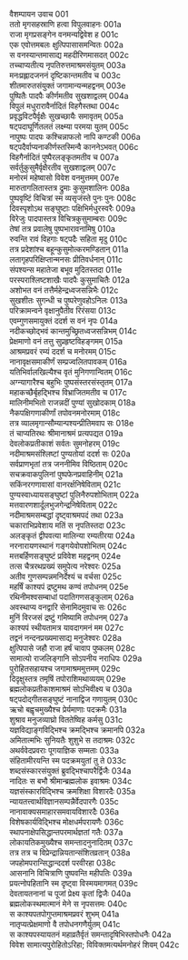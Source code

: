 वैशम्पायन उवाच	001  
ततो मृगसहस्राणि हत्वा विपुलवाहनः	001a  
राजा मृगप्रसङ्गेन वनमन्यद्विवेश ह	001c  
एक एवोत्तमबलः क्षुत्पिपासासमन्वितः	002a  
स वनस्यान्तमासाद्य महदीरिणमासदत्	002c  
तच्चाप्यतीत्य नृपतिरुत्तमाश्रमसंयुतम्	003a  
मनःप्रह्लादजननं दृष्टिकान्तमतीव च	003c  
शीतमारुतसंयुक्तं जगामान्यन्महद्वनम्	003e  
पुष्पितैः पादपैः कीर्णमतीव सुखशाद्वलम्	004a  
विपुलं मधुरारावैर्नादितं विहगैस्तथा	004c  
प्रवृद्धविटपैर्वृक्षैः सुखच्छायैः समावृतम्	005a  
षट्पदाघूर्णितलतं लक्ष्म्या परमया युतम्	005c  
नापुष्पः पादपः कश्चिन्नाफलो नापि कण्टकी	006a  
षट्पदैर्वाप्यनाकीर्णस्तस्मिन्वै काननेऽभवत्	006c  
विहगैर्नादितं पुष्पैरलङ्कृतमतीव च	007a  
सर्वर्तुकुसुमैर्वृक्षैरतीव सुखशाद्वलम्	007c  
मनोरमं महेष्वासो विवेश वनमुत्तमम्	007e  
मारुतागलितास्तत्र द्रुमाः कुसुमशालिनः	008a  
पुष्पवृष्टिं विचित्रां स्म व्यसृजंस्ते पुनः पुनः	008c  
दिवस्पृशोऽथ सङ्घुष्टाः पक्षिभिर्मधुरस्वरैः	009a  
विरेजुः पादपास्तत्र विचित्रकुसुमाम्बराः	009c  
तेषां तत्र प्रवालेषु पुष्पभारावनामिषु	010a  
रुवन्ति रावं विहगाः षट्पदैः सहिता मृदु	010c  
तत्र प्रदेशांश्च बहून्कुसुमोत्करमण्डितान्	011a  
लतागृहपरिक्षिप्तान्मनसः प्रीतिवर्धनान्	011c  
संपश्यन्स महातेजा बभूव मुदितस्तदा	011e  
परस्पराश्लिष्टशाखैः पादपैः कुसुमाचितैः	012a  
अशोभत वनं तत्तैर्महेन्द्रध्वजसन्निभैः	012c  
सुखशीतः सुगन्धी च पुष्परेणुवहोऽनिलः	013a  
परिक्रामन्वने वृक्षानुपैतीव रिरंसया	013c  
एवम्गुणसमायुक्तं ददर्श स वनं नृपः	014a  
नदीकच्छोद्भवं कान्तमुच्छ्रितध्वजसन्निभम्	014c  
प्रेक्षमाणो वनं तत्तु सुप्रहृष्टविहङ्गमम्	015a  
आश्रमप्रवरं रम्यं ददर्श च मनोरमम्	015c  
नानावृक्षसमाकीर्णं सम्प्रज्वलितपावकम्	016a  
यतिभिर्वालखिल्यैश्च वृतं मुनिगणान्वितम्	016c  
अग्न्यागारैश्च बहुभिः पुष्पसंस्तरसंस्तृतम्	017a  
महाकच्छैर्बृहद्भिश्च विभ्राजितमतीव च	017c  
मालिनीमभितो राजन्नदीं पुण्यां सुखोदकाम्	018a  
नैकपक्षिगणाकीर्णां तपोवनमनोरमाम्	018c  
तत्र व्यालमृगान्सौम्यान्पश्यन्प्रीतिमवाप सः	018e  
तं चाप्यतिरथः श्रीमानाश्रमं प्रत्यपद्यत	019a  
देवलोकप्रतीकाशं सर्वतः सुमनोहरम्	019c  
नदीमाश्रमसंश्लिष्टां पुण्यतोयां ददर्श सः	020a  
सर्वप्राणभृतां तत्र जननीमिव विष्ठिताम्	020c  
सचक्रवाकपुलिनां पुष्पफेनप्रवाहिनीम्	021a  
सकिंनरगणावासां वानरर्क्षनिषेविताम्	021c  
पुण्यस्वाध्यायसङ्घुष्टां पुलिनैरुपशोभिताम्	022a  
मत्तवारणशार्दूलभुजगेन्द्रनिषेविताम्	022c  
नदीमाश्रमसम्बद्धां दृष्ट्वाश्रमपदं तथा	023a  
चकाराभिप्रवेशाय मतिं स नृपतिस्तदा	023c  
अलङ्कृतं द्वीपवत्या मालिन्या रम्यतीरया	024a  
नरनारायणस्थानं गङ्गयेवोपशोभितम्	024c  
मत्तबर्हिणसङ्घुष्टं प्रविवेश महद्वनम्	024e  
तत्स चैत्ररथप्रख्यं समुपेत्य नरेश्वरः	025a  
अतीव गुणसम्पन्नमनिर्देश्यं च वर्चसा	025c  
महर्षिं काश्यपं द्रष्टुमथ कण्वं तपोधनम्	025e  
रथिनीमश्वसम्बाधां पदातिगणसङ्कुलाम्	026a  
अवस्थाप्य वनद्वारि सेनामिदमुवाच सः	026c  
मुनिं विरजसं द्रष्टुं गमिष्यामि तपोधनम्	027a  
काश्यपं स्थीयतामत्र यावदागमनं मम	027c  
तद्वनं नन्दनप्रख्यमासाद्य मनुजेश्वरः	028a  
क्षुत्पिपासे जहौ राजा हर्षं चावाप पुष्कलम्	028c  
सामात्यो राजलिङ्गानि सोऽपनीय नराधिपः	029a  
पुरोहितसहायश्च जगामाश्रममुत्तमम्	029c  
दिदृक्षुस्तत्र तमृषिं तपोराशिमथाव्ययम्	029e  
ब्रह्मलोकप्रतीकाशमाश्रमं सोऽभिवीक्ष्य च	030a  
षट्पदोद्गीतसङ्घुष्टं नानाद्विज गणायुतम्	030c  
ऋचो बह्वृचमुख्यैश्च प्रेर्यमाणाः पदक्रमैः	031a  
शुश्राव मनुजव्याघ्रो विततेष्विह कर्मसु	031c  
यज्ञविद्याङ्गविद्भिश्च क्रमद्भिश्च क्रमानपि	032a  
अमितात्मभिः सुनियतैः शुशुभे स तदाश्रमः	032c  
अथर्ववेदप्रवराः पूगयाज्ञिक सम्मताः	033a  
संहितामीरयन्ति स्म पदक्रमयुतां तु ते	033c  
शब्दसंस्कारसंयुक्तं ब्रुवद्भिश्चापरैर्द्विजैः	034a  
नादितः स बभौ श्रीमान्ब्रह्मलोक इवाश्रमः	034c  
यज्ञसंस्कारविद्भिश्च क्रमशिक्षा विशारदैः	035a  
न्यायतत्त्वार्थविज्ञानसम्पन्नैर्वेदपारगैः	035c  
नानावाक्यसमाहारसमवायविशारदैः	036a  
विशेषकार्यविद्भिश्च मोक्षधर्मपरायणैः	036c  
स्थापनाक्षेपसिद्धान्तपरमार्थज्ञतां गतैः	037a  
लोकायतिकमुख्यैश्च समन्तादनुनादितम्	037c  
तत्र तत्र च विप्रेन्द्रान्नियतान्संशितव्रतान्	038a  
जपहोमपरान्सिद्धान्ददर्श परवीरहा	038c  
आसनानि विचित्राणि पुष्पवन्ति महीपतिः	039a  
प्रयत्नोपहितानि स्म दृष्ट्वा विस्मयमागमत्	039c  
देवतायतनानां च पूजां प्रेक्ष्य कृतां द्विजैः	040a  
ब्रह्मलोकस्थमात्मानं मेने स नृपसत्तमः	040c  
स काश्यपतपोगुप्तमाश्रमप्रवरं शुभम्	041a  
नातृप्यत्प्रेक्षमाणो वै तपोधनगणैर्युतम्	041c  
स काश्यपस्यायतनं महाव्रतैर्वृतं समन्तादृषिभिस्तपोधनैः	042a  
विवेश सामात्यपुरोहितोऽरिहा; विविक्तमत्यर्थमनोहरं शिवम्	042c  
